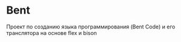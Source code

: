 # Bent

Проект по созданию языка программирования (Bent Code) и его транслятора на основе flex и bison